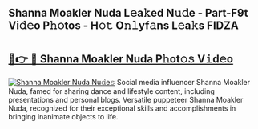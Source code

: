 ## Shanna Moakler Nuda L𝚎a𝚔ed N𝚞𝚍e - Part-F9t Vi𝚍𝚎o P𝚑𝚘tos - H𝚘𝚝 O𝚗𝚕yf𝚊ns L𝚎a𝚔s FIDZA

# <h2><a href="http://kf2c9um.oniu.top/?m=Shanna+Moakler+Nuda">🔗👉 🔴 Shanna Moakler Nuda P𝚑ot𝚘𝚜 V𝚒d𝚎o</a></h2>

[![Shanna Moakler Nuda Nu𝚍e𝚜](https://i.imgur.com/0qMVB7G.gif)](http://kf2c9um.oniu.top/?m=Shanna+Moakler+Nuda)
Social media influencer Shanna Moakler Nuda, famed for sharing dance and lifestyle content, including presentations and personal blogs. Versatile puppeteer Shanna Moakler Nuda, recognized for their exceptional skills and accomplishments in bringing inanimate objects to life.  
